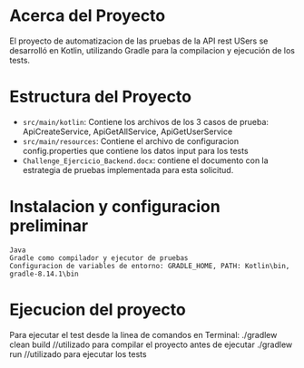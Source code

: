 # Acerca del Proyecto 
El proyecto de automatizacion de las pruebas de la API rest USers se desarrolló en Kotlin, utilizando Gradle para la compilacion y ejecución de los tests.

# Estructura del Proyecto
- `src/main/kotlin`: Contiene los archivos de los 3 casos de prueba: ApiCreateService, ApiGetAllService, ApiGetUserService
- `src/main/resources`: Contiene el archivo de configuracion config.properties que contiene los datos input para los tests
- `Challenge_Ejercicio_Backend.docx`: contiene el documento con la estrategia de pruebas implementada para esta solicitud.

# Instalacion y configuracion preliminar
    Java
    Gradle como compilador y ejecutor de pruebas 
    Configuracion de variables de entorno: GRADLE_HOME, PATH: Kotlin\bin, gradle-8.14.1\bin
    
# Ejecucion del proyecto
Para ejecutar el test desde la linea de comandos en Terminal:
./gradlew clean build       //utilizado para compilar el proyecto antes de ejecutar
./gradlew run               //utilizado para ejecutar los tests


